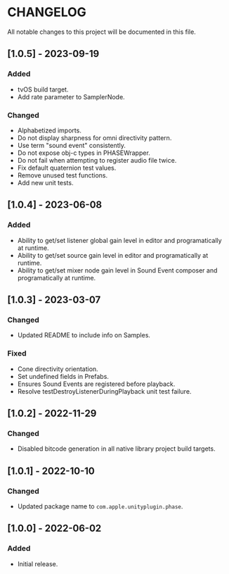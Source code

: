 # CHANGELOG
All notable changes to this project will be documented in this file.

## [1.0.5] - 2023-09-19
### Added
- tvOS build target.
- Add rate parameter to SamplerNode.

### Changed
- Alphabetized imports.
- Do not display sharpness for omni directivity pattern.
- Use term "sound event" consistently.
- Do not expose obj-c types in PHASEWrapper.
- Do not fail when attempting to register audio file twice.
- Fix default quaternion test values.
- Remove unused test functions.
- Add new unit tests.

## [1.0.4] - 2023-06-08
### Added
- Ability to get/set listener global gain level in editor and programatically at runtime.
- Ability to get/set source gain level in editor and programatically at runtime.
- Ability to get/set mixer node gain level in Sound Event composer and programatically at runtime.

## [1.0.3] - 2023-03-07
### Changed
- Updated README to include info on Samples.

### Fixed
- Cone directivity orientation.
- Set undefined fields in Prefabs.
- Ensures Sound Events are registered before playback.
- Resolve testDestroyListenerDuringPlayback unit test failure.
 
## [1.0.2] - 2022-11-29
### Changed
- Disabled bitcode generation in all native library project build targets.

## [1.0.1] - 2022-10-10
### Changed
- Updated package name to `com.apple.unityplugin.phase`.

## [1.0.0] - 2022-06-02
### Added
- Initial release.

